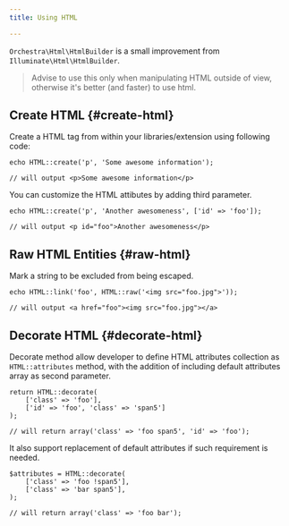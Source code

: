 ```yaml
---
title: Using HTML

---
```


`Orchestra\Html\HtmlBuilder` is a small improvement from `Illuminate\Html\HtmlBuilder`.

> Advise to use this only when manipulating HTML outside of view, otherwise it's better (and faster) to use html.

## Create HTML {#create-html}

Create a HTML tag from within your libraries/extension using following code:

	echo HTML::create('p', 'Some awesome information');

	// will output <p>Some awesome information</p>

You can customize the HTML attibutes by adding third parameter.

	echo HTML::create('p', 'Another awesomeness', ['id' => 'foo']);

	// will output <p id="foo">Another awesomeness</p>

## Raw HTML Entities {#raw-html}

Mark a string to be excluded from being escaped.

	echo HTML::link('foo', HTML::raw('<img src="foo.jpg">'));

	// will output <a href="foo"><img src="foo.jpg"></a>

## Decorate HTML {#decorate-html}

Decorate method allow developer to define HTML attributes collection as `HTML::attributes` method, with the addition of including default attributes array as second parameter.

	return HTML::decorate(
		['class' => 'foo'],
		['id' => 'foo', 'class' => 'span5']
	);

	// will return array('class' => 'foo span5', 'id' => 'foo');

It also support replacement of default attributes if such requirement is needed.

	$attributes = HTML::decorate(
		['class' => 'foo !span5'],
		['class' => 'bar span5'],
	);

	// will return array('class' => 'foo bar');

